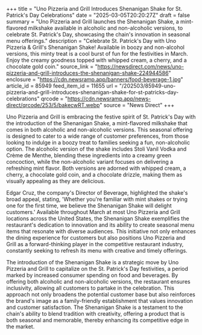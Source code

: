 +++
title = "Uno Pizzeria and Grill Introduces Shenanigan Shake for St. Patrick's Day Celebrations"
date = "2025-03-05T20:20:27Z"
draft = false
summary = "Uno Pizzeria and Grill launches the Shenanigan Shake, a mint-flavored milkshake available in alcoholic and non-alcoholic versions, to celebrate St. Patrick's Day, showcasing the chain's innovation in seasonal menu offerings."
description = "Celebrate St. Patrick's Day with Uno Pizzeria & Grill's Shenanigan Shake! Available in boozy and non-alcohol versions, this minty treat is a cool burst of fun for the festivities in March. Enjoy the creamy goodness topped with whipped cream, a cherry, and a chocolate gold coin."
source_link = "https://newsdirect.com/news/uno-pizzeria-and-grill-introduces-the-shenanigan-shake-224944586"
enclosure = "https://cdn.newsramp.app/banners/food-beverage-1.jpg"
article_id = 85949
feed_item_id = 11655
url = "/202503/85949-uno-pizzeria-and-grill-introduces-shenanigan-shake-for-st-patricks-day-celebrations"
qrcode = "https://cdn.newsramp.app/news-direct/qrcode/253/5/bakecwRT.webp"
source = "News Direct"
+++

<p>Uno Pizzeria and Grill is embracing the festive spirit of St. Patrick's Day with the introduction of the Shenanigan Shake, a mint-flavored milkshake that comes in both alcoholic and non-alcoholic versions. This seasonal offering is designed to cater to a wide range of customer preferences, from those looking to indulge in a boozy treat to families seeking a fun, non-alcoholic option. The alcoholic version of the shake includes Stoli Vanil Vodka and Crème de Menthe, blending these ingredients into a creamy green concoction, while the non-alcoholic variant focuses on delivering a refreshing mint flavor. Both versions are adorned with whipped cream, a cherry, a chocolate gold coin, and a chocolate drizzle, making them as visually appealing as they are delicious.</p><p>Edgar Cruz, the company's Director of Beverage, highlighted the shake's broad appeal, stating, 'Whether you're familiar with mint shakes or trying one for the first time, we believe the Shenanigan Shake will delight customers.' Available throughout March at most Uno Pizzeria and Grill locations across the United States, the Shenanigan Shake exemplifies the restaurant's dedication to innovation and its ability to create seasonal menu items that resonate with diverse audiences. This initiative not only enhances the dining experience for customers but also positions Uno Pizzeria and Grill as a forward-thinking player in the competitive restaurant industry, constantly seeking to refresh its menu with creative and timely offerings.</p><p>The introduction of the Shenanigan Shake is a strategic move by Uno Pizzeria and Grill to capitalize on the St. Patrick's Day festivities, a period marked by increased consumer spending on food and beverages. By offering both alcoholic and non-alcoholic versions, the restaurant ensures inclusivity, allowing all customers to partake in the celebration. This approach not only broadens the potential customer base but also reinforces the brand's image as a family-friendly establishment that values innovation and customer satisfaction. The Shenanigan Shake is a testament to the chain's ability to blend tradition with creativity, offering a product that is both seasonal and memorable, thereby enhancing its competitive edge in the market.</p>